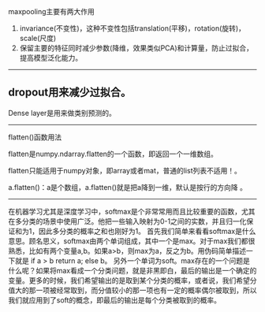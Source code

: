 maxpooling主要有两大作用

1. invariance(不变性)，这种不变性包括translation(平移)，rotation(旋转)，scale(尺度)
2. 保留主要的特征同时减少参数(降维，效果类似PCA)和计算量，防止过拟合，提高模型泛化能力。
----------------------------------------------------------------------------------------------------
dropout用来减少过拟合。
----------------------------------------------------------------------------------------------------
Dense layer是用来做类别预测的。

----------------------------------------------------------------------------------------------------
flatten()函数用法

flatten是numpy.ndarray.flatten的一个函数，即返回一个一维数组。

flatten只能适用于numpy对象，即array或者mat，普通的list列表不适用！。

a.flatten()：a是个数组，a.flatten()就是把a降到一维，默认是按行的方向降 。

------------------------------------------------------------------------------------------------------


在机器学习尤其是深度学习中，softmax是个非常常用而且比较重要的函数，尤其在多分类的场景中使用广泛。他把一些输入映射为0-1之间的实数，并且归一化保证和为1，因此多分类的概率之和也刚好为1。
首先我们简单来看看softmax是什么意思。顾名思义，softmax由两个单词组成，其中一个是max。对于max我们都很熟悉，比如有两个变量a,b。如果a>b，则max为a，反之为b。用伪码简单描述一下就是 if a > b return a; else b。
另外一个单词为soft。max存在的一个问题是什么呢？如果将max看成一个分类问题，就是非黑即白，最后的输出是一个确定的变量。更多的时候，我们希望输出的是取到某个分类的概率，或者说，我们希望分值大的那一项被经常取到，而分值较小的那一项也有一定的概率偶尔被取到，所以我们就应用到了soft的概念，即最后的输出是每个分类被取到的概率。

